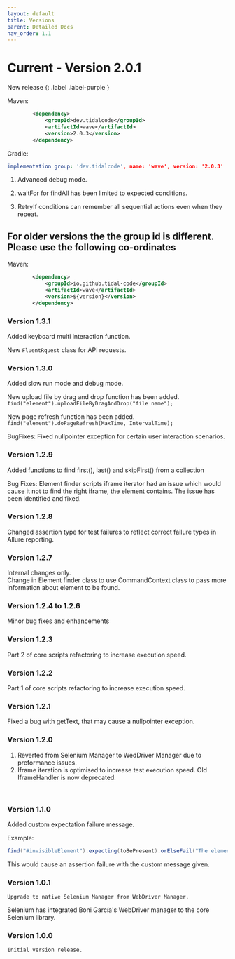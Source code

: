 ```yaml
---
layout: default
title: Versions
parent: Detailed Docs
nav_order: 1.1
---
```



# Current - Version 2.0.1

New release
{: .label .label-purple }

Maven:

```xml
        <dependency>
            <groupId>dev.tidalcode</groupId>
            <artifactId>wave</artifactId>
            <version>2.0.3</version>
        </dependency>
```

Gradle:

```yml
implementation group: 'dev.tidalcode', name: 'wave', version: '2.0.3'
```

1. Advanced debug mode.

2. waitFor for findAll has been limited to expected conditions.

3. RetryIf conditions can remember all sequential actions even when they repeat. 



## For older versions the the group id is different. Please use the following co-ordinates

Maven:

```xml
        <dependency>
            <groupId>io.github.tidal-code</groupId>
            <artifactId>wave</artifactId>
            <version>${version}</version>
        </dependency>
```

### Version 1.3.1

Added keyboard multi interaction function.

New `FluentRquest` class for API requests.

### Version 1.3.0

Added slow run mode and debug mode. 

New upload file by drag and drop function has been added.
`find("element").uploadFileByDragAndDrop("file name");`

New page refresh function has been added.              
`find("element").doPageRefresh(MaxTime, IntervalTime);`

BugFixes:
Fixed nullpointer exception for certain user interaction scenarios.


### Version 1.2.9

Added functions to find first(), last() and skipFirst() from a collection


Bug Fixes:
Element finder scripts iframe iterator had an issue which would cause it not to find the right iframe, the element contains.
The issue has been identified and fixed.


### Version 1.2.8
Changed assertion type for test failures to reflect correct failure types in Allure reporting.

### Version 1.2.7
Internal changes only. <br>
Change in Element finder class to use CommandContext class to pass more information about element to be found.


### Version 1.2.4 to 1.2.6
Minor bug fixes and enhancements

### Version 1.2.3
Part 2 of core scripts refactoring to increase execution speed.

### Version 1.2.2
Part 1 of core scripts refactoring to increase execution speed.

### Version 1.2.1

Fixed a bug with getText, that may cause a nullpointer exception. 

### Version 1.2.0

1. Reverted from Selenium Manager to WedDriver Manager due to preformance issues. 
2. Iframe iteration is optimised to increase test execution speed. Old IframeHandler is now deprecated.

<br>

### Version 1.1.0

Added custom expectation failure message.

Example:
```java
find("#invisibleElement").expecting(toBePresent).orElseFail("The element expected to be present, but failed to fulfill the condition");
```

This would cause an assertion failure with the custom message given.


### Version 1.0.1

```Upgrade to native Selenium Manager from WebDriver Manager.```

Selenium has integrated Boni García's WebDriver manager to the core Selenium library.

### Version 1.0.0

```Initial version release.```




